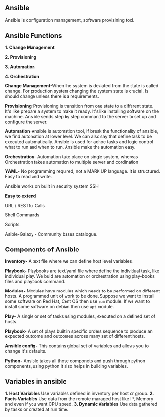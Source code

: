 ## Ansible
Ansible is configuration management, software provisining tool. 

## Ansible Functions 

**1. Change Management**

**2. Provisioning**

**3. Automation**

**4. Orchestration**

**Change Management**-When the system is deviated from the state is called change. For production system changing the system state is crucial. Is should change unless there is a requirements. 

**Provisioning**-Provisioning is transition from one state to a different state. It's like prepare a system to make it ready. It's like installing software on the machine. Ansible sends step by step command to the server to set up and configure the server.

**Automation**-Ansible is automation tool, if break the functionality of ansible, we find automation at lower level. We can also say that define task to be executed automatically. Ansible is used for adhoc tasks and logic control what to run and when to run. Ansible make the automation easy.

**Orchestration**- Automation take place on single system, whereas Orchestration takes automation to multiple server and cordination

**YAML**- No programming required, not a MARK UP language. It is structured. Easy to read and write. 

Ansible works on built in security system SSH. 

**Easy to extend**

URL / RESTful Calls

Shell Commands 

Scripts

Asible-Galaxy - Community bases catalogue. 

## Components of Ansible

**Inventory-** A text file where we can define host level variables. 

**Playbook-** Playbooks are text/yaml file where define the individual task, like  individual play. We buid are automation or orchestration using play-books files and playbook command.

**Modules-** Modules have modules which needs to be performed on different hosts. A programmed unit of work to be done. Suppose we want to install some software on Red Hat, Cent OS then use `yum` module. If we want to install some software on debian then use `apt` module.

**Play-** A single or set of tasks using modules, executed on a defined set of hosts.  

**Playbook-** A set of plays built in specific orders sequence to produce an expected outcome and outcomes across many set of different hosts.

**Ansible config-** This contains global set of variables and allows you to change it's defaults. 

**Python-** Ansible takes all those componets and push through python components, using python it also helps in building variables.

## Variables in ansible
**1. Host Variables** Use variables defined in inventory per host or group.
**2. Facts Variables** Use data from the remote managed host like IP, Memory and even if you want CPU speed.
**3. Dynamic Variables** Use data gathered by tasks or created at run time.



